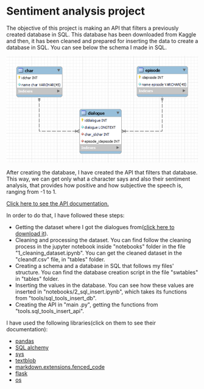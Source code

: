 # Sentiment analysis project

The objective of this project is making an API that filters a previously created database in SQL. This database has been downloaded from Kaggle and then, it has been cleaned and prepared for inserting the data to create a database in SQL. You can see below the schema I made in SQL.

![](https://github.com/Andrestart/sentiment_analysis/blob/main/schema.PNG)

After creating the database, I have created the API that filters that database. This way, we can get only what a character says and also their sentiment analysis, that provides how positive and how subjective the speech is, ranging from -1 to 1.

[Click here to see the API documentation.](https://github.com/Andrestart/sentiment_analysis/blob/main/infoapi.md)

In order to do that, I have followed these steps:
* Getting the dataset where I got the dialogues from([click here to download it](https://www.kaggle.com/xvivancos/star-wars-movie-scripts)).
* Cleaning and processing the dataset. You can find follow the cleaning process in the jupyter notebook inside "notebooks" folder in the file "1_cleaning_dataset.ipynb".  You can get the cleaned dataset in the "cleandf.csv" file, in "tables" folder.
* Creating a schema and a database in SQL that follows my files' structure. You can find the database creation script in the file "swtables" in "tables" folder.
* Inserting the values in the database. You can see how these values are inserted in "notebooks/2_sql_insert.ipynb", which takes its functions from "tools/sql_tools_insert_db".
* Creating the API in "main .py", getting the functions from "tools.sql_tools_insert_api".

I have used the following libraries(click on them to see their documentation):
* [pandas](https://pandas.pydata.org/docs/)
* [SQL alchemy](https://docs.sqlalchemy.org/en/14/)
* [sys](https://docs.python.org/3/library/sys.html)
* [textblob](https://textblob.readthedocs.io/en/dev/)
* [markdown.extensions.fenced_code](https://python-markdown.github.io/extensions/fenced_code_blocks/)
* [flask](https://flask.palletsprojects.com/en/2.0.x/)
* [os](https://docs.python.org/3/library/os.html)
